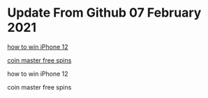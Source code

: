 # Update From Github 07 February 2021

[how to win iPhone 12](https://apple.breezyclothingco.com)

[coin master free spins](https://1coinmasterofficial.blogspot.com)
      
how to win iPhone 12

coin master free spins
